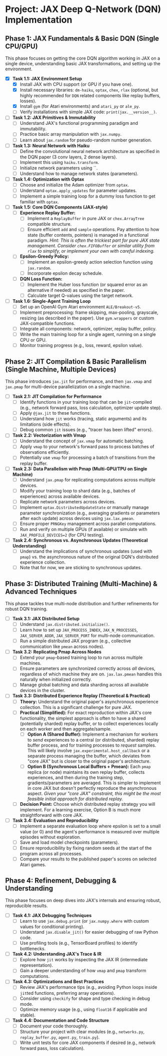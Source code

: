 # Project: JAX Deep Q-Network (DQN) Implementation

## Phase 1: JAX Fundamentals & Basic DQN (Single CPU/GPU)

This phase focuses on getting the core DQN algorithm working in JAX on a single device, understanding basic JAX transformations, and setting up the environment.

- [x] **Task 1.1: JAX Environment Setup**
    - [x] Install JAX with CPU support (or GPU if you have one).
    - [x] Install necessary libraries: `dm-haiku`, `optax`, `chex`, `rlax` (optional, but highly recommended for `DQN` related components like replay buffers, losses).
    - [x] Install `gym` (for Atari environments) and `atari_py` or `ale_py`.
    - [ ] Verify installations with simple JAX code: `print(jax.__version__)`.
- [ ] **Task 1.2: JAX Primitives & Immutability**
    - [ ] Understand JAX's functional programming paradigm and immutability.
    - [ ] Practice basic array manipulation with `jax.numpy`.
    - [ ] Learn about `jax.random` for pseudo-random number generation.
- [ ] **Task 1.3: Neural Network with Haiku**
    - [ ] Define the convolutional neural network architecture as specified in the DQN paper (3 conv layers, 2 dense layers).
    - [ ] Implement this using `haiku.transform`.
    - [ ] Initialize network parameters using ``.
    - [ ] Understand how to manage network states (parameters).
- [ ] **Task 1.4: Optimization with Optax**
    - [ ] Choose and initialize the Adam optimizer from `optax`.
    - [ ] Understand `optax.apply_updates` for parameter updates.
    - [ ] Implement a simple training loop for a dummy loss function to get familiar with `optax`.
- [ ] **Task 1.5: Core DQN Components (JAX-style)**
    - [ ] **Experience Replay Buffer:**
        - [ ] Implement a `ReplayBuffer` in pure JAX or `chex.ArrayTree` compatible structure.
        - [ ] Ensure efficient `add` and `sample` operations. Pay attention to how state (buffer contents, pointers) is managed in a functional paradigm. *Hint: This is often the trickiest part for pure JAX state management. Consider `chex.FIFOBuffer` or similar utility from `rlax` to simplify, or implement your own with careful indexing.*
    - [ ] **Epsilon-Greedy Policy:**
        - [ ] Implement an epsilon-greedy action selection function using `jax.random`.
        - [ ] Incorporate epsilon decay schedule.
    - [ ] **DQN Loss Function:**
        - [ ] Implement the Huber loss function (or squared error as an alternative if needed) as specified in the paper.
        - [ ] Calculate target Q-values using the target network.
- [ ] **Task 1.6: Single-Agent Training Loop**
    - [ ] Set up an OpenAI Gym Atari environment `ALE/Breakout-v5`.
    - [ ] Implement preprocessing: frame skipping, max-pooling, grayscale, resizing (as described in the paper). Use `gym.wrappers` or custom JAX-compatible functions.
    - [ ] Integrate all components: network, optimizer, replay buffer, policy.
    - [ ] Write the main training loop for a single agent, running on a single CPU or GPU.
    - [ ] Monitor training progress (e.g., loss, reward, epsilon value).

## Phase 2: JIT Compilation & Basic Parallelism (Single Machine, Multiple Devices)

This phase introduces `jax.jit` for performance, and then `jax.vmap` and `jax.pmap` for multi-device parallelization on a single machine.

- [ ] **Task 2.1: JIT Compilation for Performance**
    - [ ] Identify functions in your training loop that can be `jit`-compiled (e.g., network forward pass, loss calculation, optimizer update step).
    - [ ] Apply `@jax.jit` to these functions.
    - [ ] Understand how `jit` works (tracing, static arguments) and its limitations (side effects).
    - [ ] Debug common `jit` issues (e.g., "tracer has been lifted" errors).
- [ ] **Task 2.2: Vectorization with Vmap**
    - [ ] Understand the concept of `jax.vmap` for automatic batching.
    - [ ] Apply `vmap` to your network's forward pass to process batches of observations efficiently.
    - [ ] Potentially use `vmap` for processing a batch of transitions from the replay buffer.
- [ ] **Task 2.3: Data Parallelism with Pmap (Multi-GPU/TPU on Single Machine)**
    - [ ] Understand `jax.pmap` for replicating computations across multiple devices.
    - [ ] Modify your training loop to shard data (e.g., batches of experiences) across available devices.
    - [ ] Replicate network parameters across devices.
    - [ ] Implement `optax.DistributedUpdateState` or manually manage parameter synchronization (e.g., averaging gradients or parameters after each update) across devices using `jax.lax.pmean`.
    - [ ] Ensure proper `PRNGKey` management across parallel computations.
    - [ ] Run and verify on multiple GPUs (if available) or simulate with `JAX_PROFILE_DEVICES=2` (for CPU testing).
- [ ] **Task 2.4: Synchronous vs. Asynchronous Updates (Theoretical Understanding)**
    - [ ] Understand the implications of synchronous updates (used with `pmap`) vs. the asynchronous nature of the original DQN's distributed experience collection.
    - [ ] Note that for now, we are sticking to synchronous updates.

## Phase 3: Distributed Training (Multi-Machine) & Advanced Techniques

This phase tackles true multi-node distribution and further refinements for robust DQN training.

- [ ] **Task 3.1: JAX Distributed Setup**
    - [ ] Understand `jax.distributed.initialize()`.
    - [ ] Learn how to set up `JAX_PROCESS_INDEX`, `JAX_N_PROCESSES`, `JAX_SERVER_ADDR`, `JAX_SERVER_PORT` for multi-node communication.
    - [ ] Run a simple distributed JAX program (e.g., collective communication like `pmean` across nodes).
- [ ] **Task 3.2: Replicating Pmap Across Nodes**
    - [ ] Extend your `pmap`-based training loop to run across multiple machines.
    - [ ] Ensure parameters are synchronized correctly across *all* devices, regardless of which machine they are on. `jax.lax.pmean` handles this naturally when initialized correctly.
    - [ ] Manage global batching and data sharding across all available devices in the cluster.
- [ ] **Task 3.3: Distributed Experience Replay (Theoretical & Practical)**
    - [ ] **Theory:** Understand the original paper's asynchronous experience collection. This is a significant challenge for pure JAX.
    - [ ] **Practical (Simplified):** For exact reproduction within JAX's core functionality, the simplest approach is often to have a shared (potentially sharded) replay buffer, or to collect experiences locally on each worker and then aggregate/sample.
        - [ ] **Option A (Shared Buffer):** Implement a mechanism for workers to *send* experiences to a central (or distributed, sharded) replay buffer process, and for training processes to *request* samples. This will likely involve `jax.experimental.host_callback` or a separate process managing the buffer, which deviates from "core JAX" but is closer to the original paper's architecture.
        - [ ] **Option B (Synchronous Local Buffers + Pmean):** Each `pmap` replica (or node) maintains its own replay buffer, collects experiences, and then during the training step, gradients/parameters are averaged. This is simpler to implement in core JAX but doesn't perfectly reproduce the asynchronous aspect. *Given your "core JAX" constraint, this might be the most feasible initial approach for distributed replay.*
    - [ ] **Decision Point:** Choose which distributed replay strategy you will implement. For a learning exercise, Option B is much more straightforward with core JAX.
- [ ] **Task 3.4: Evaluation and Reproducibility**
    - [ ] Implement a separate evaluation loop where epsilon is set to a small value (or 0) and the agent's performance is measured over multiple episodes without exploration.
    - [ ] Save and load model checkpoints (parameters).
    - [ ] Ensure reproducibility by fixing random seeds at the start of the program across all processes.
    - [ ] Compare your results to the published paper's scores on selected Atari games.

## Phase 4: Refinement, Debugging & Understanding

This phase focuses on deep dives into JAX's internals and ensuring robust, reproducible results.

- [ ] **Task 4.1: JAX Debugging Techniques**
    - [ ] Learn to use `jax.debug.print` (or `jax.numpy.where` with custom values for conditional printing).
    - [ ] Understand `jax.disable_jit()` for easier debugging of raw Python code.
    - [ ] Use profiling tools (e.g., TensorBoard profiles) to identify bottlenecks.
- [ ] **Task 4.2: Understanding JAX's Trace & IR**
    - [ ] Explore how `jit` works by inspecting the JAX IR (intermediate representation).
    - [ ] Gain a deeper understanding of how `vmap` and `pmap` transform computations.
- [ ] **Task 4.3: Optimizations and Best Practices**
    - [ ] Review JAX's performance tips (e.g., avoiding Python loops inside `jit`ted functions, preferring array operations).
    - [ ] Consider using `checkify` for shape and type checking in debug mode.
    - [ ] Optimize memory usage (e.g., using `float16` if applicable and stable).
- [ ] **Task 4.4: Documentation and Code Structure**
    - [ ] Document your code thoroughly.
    - [ ] Structure your project with clear modules (e.g., `networks.py`, `replay_buffer.py`, `agent.py`, `train.py`).
    - [ ] Write unit tests for core JAX components if desired (e.g., network forward pass, loss calculation).
